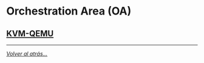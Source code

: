 # Orchestration Area (OA)

## [KVM-QEMU](./kvmQemu.md)

________________________________________
*[Volver al atrás...](../README.md)*